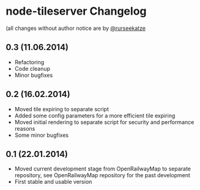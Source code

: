 # node-tileserver Changelog

(all changes without author notice are by [@rurseekatze](https://github.com/rurseekatze)

## 0.3 (11.06.2014)

 * Refactoring
 * Code cleanup
 * Minor bugfixes

## 0.2 (16.02.2014)

 * Moved tile expiring to separate script
 * Added some config parameters for a more efficient tile expiring
 * Moved initial rendering to separate script for security and performance reasons
 * Some minor bugfixes

## 0.1 (22.01.2014)

 * Moved current development stage from OpenRailwayMap to separate repository, see OpenRailwayMap repository for the past development
 * First stable and usable version

